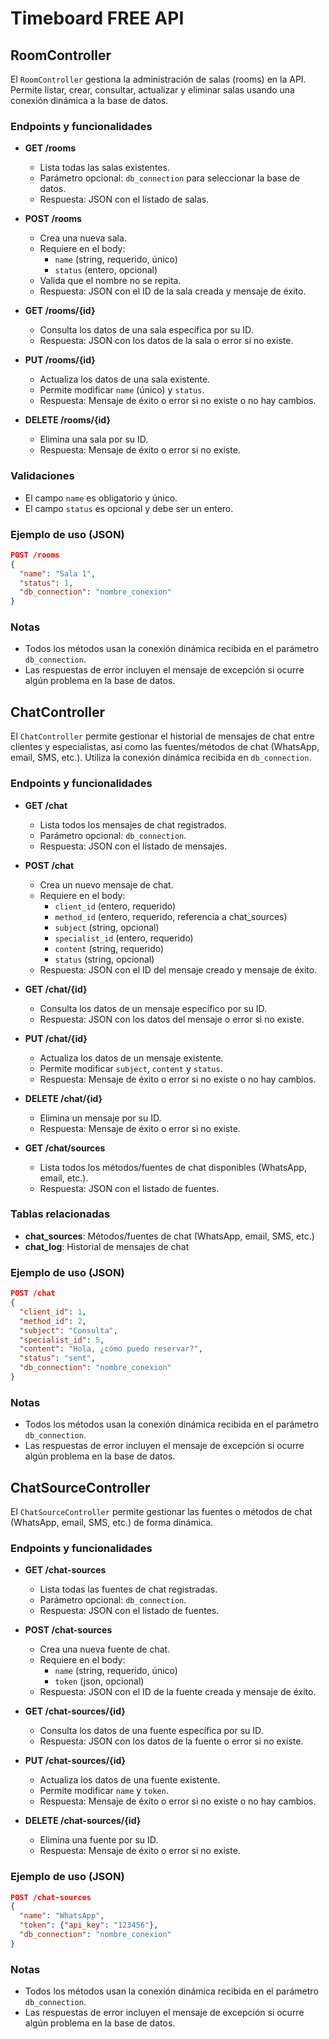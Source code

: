 <p align="center"><h1>Timeboard FREE API</h1></p>

## RoomController

El `RoomController` gestiona la administración de salas (rooms) en la API. Permite listar, crear, consultar, actualizar y eliminar salas usando una conexión dinámica a la base de datos.

### Endpoints y funcionalidades

-   **GET /rooms**

    -   Lista todas las salas existentes.
    -   Parámetro opcional: `db_connection` para seleccionar la base de datos.
    -   Respuesta: JSON con el listado de salas.

-   **POST /rooms**

    -   Crea una nueva sala.
    -   Requiere en el body:
        -   `name` (string, requerido, único)
        -   `status` (entero, opcional)
    -   Valida que el nombre no se repita.
    -   Respuesta: JSON con el ID de la sala creada y mensaje de éxito.

-   **GET /rooms/{id}**

    -   Consulta los datos de una sala específica por su ID.
    -   Respuesta: JSON con los datos de la sala o error si no existe.

-   **PUT /rooms/{id}**

    -   Actualiza los datos de una sala existente.
    -   Permite modificar `name` (único) y `status`.
    -   Respuesta: Mensaje de éxito o error si no existe o no hay cambios.

-   **DELETE /rooms/{id}**
    -   Elimina una sala por su ID.
    -   Respuesta: Mensaje de éxito o error si no existe.

### Validaciones

-   El campo `name` es obligatorio y único.
-   El campo `status` es opcional y debe ser un entero.

### Ejemplo de uso (JSON)

```json
POST /rooms
{
  "name": "Sala 1",
  "status": 1,
  "db_connection": "nombre_conexion"
}
```

### Notas

-   Todos los métodos usan la conexión dinámica recibida en el parámetro `db_connection`.
-   Las respuestas de error incluyen el mensaje de excepción si ocurre algún problema en la base de datos.

## ChatController

El `ChatController` permite gestionar el historial de mensajes de chat entre clientes y especialistas, así como las fuentes/métodos de chat (WhatsApp, email, SMS, etc.). Utiliza la conexión dinámica recibida en `db_connection`.

### Endpoints y funcionalidades

-   **GET /chat**

    -   Lista todos los mensajes de chat registrados.
    -   Parámetro opcional: `db_connection`.
    -   Respuesta: JSON con el listado de mensajes.

-   **POST /chat**

    -   Crea un nuevo mensaje de chat.
    -   Requiere en el body:
        -   `client_id` (entero, requerido)
        -   `method_id` (entero, requerido, referencia a chat_sources)
        -   `subject` (string, opcional)
        -   `specialist_id` (entero, requerido)
        -   `content` (string, requerido)
        -   `status` (string, opcional)
    -   Respuesta: JSON con el ID del mensaje creado y mensaje de éxito.

-   **GET /chat/{id}**

    -   Consulta los datos de un mensaje específico por su ID.
    -   Respuesta: JSON con los datos del mensaje o error si no existe.

-   **PUT /chat/{id}**

    -   Actualiza los datos de un mensaje existente.
    -   Permite modificar `subject`, `content` y `status`.
    -   Respuesta: Mensaje de éxito o error si no existe o no hay cambios.

-   **DELETE /chat/{id}**

    -   Elimina un mensaje por su ID.
    -   Respuesta: Mensaje de éxito o error si no existe.

-   **GET /chat/sources**
    -   Lista todos los métodos/fuentes de chat disponibles (WhatsApp, email, etc.).
    -   Respuesta: JSON con el listado de fuentes.

### Tablas relacionadas

-   **chat_sources**: Métodos/fuentes de chat (WhatsApp, email, SMS, etc.)
-   **chat_log**: Historial de mensajes de chat

### Ejemplo de uso (JSON)

```json
POST /chat
{
  "client_id": 1,
  "method_id": 2,
  "subject": "Consulta",
  "specialist_id": 5,
  "content": "Hola, ¿cómo puedo reservar?",
  "status": "sent",
  "db_connection": "nombre_conexion"
}
```

### Notas

-   Todos los métodos usan la conexión dinámica recibida en el parámetro `db_connection`.
-   Las respuestas de error incluyen el mensaje de excepción si ocurre algún problema en la base de datos.

## ChatSourceController

El `ChatSourceController` permite gestionar las fuentes o métodos de chat (WhatsApp, email, SMS, etc.) de forma dinámica.

### Endpoints y funcionalidades

-   **GET /chat-sources**

    -   Lista todas las fuentes de chat registradas.
    -   Parámetro opcional: `db_connection`.
    -   Respuesta: JSON con el listado de fuentes.

-   **POST /chat-sources**

    -   Crea una nueva fuente de chat.
    -   Requiere en el body:
        -   `name` (string, requerido, único)
        -   `token` (json, opcional)
    -   Respuesta: JSON con el ID de la fuente creada y mensaje de éxito.

-   **GET /chat-sources/{id}**

    -   Consulta los datos de una fuente específica por su ID.
    -   Respuesta: JSON con los datos de la fuente o error si no existe.

-   **PUT /chat-sources/{id}**

    -   Actualiza los datos de una fuente existente.
    -   Permite modificar `name` y `token`.
    -   Respuesta: Mensaje de éxito o error si no existe o no hay cambios.

-   **DELETE /chat-sources/{id}**
    -   Elimina una fuente por su ID.
    -   Respuesta: Mensaje de éxito o error si no existe.

### Ejemplo de uso (JSON)

```json
POST /chat-sources
{
  "name": "WhatsApp",
  "token": {"api_key": "123456"},
  "db_connection": "nombre_conexion"
}
```

### Notas

-   Todos los métodos usan la conexión dinámica recibida en el parámetro `db_connection`.
-   Las respuestas de error incluyen el mensaje de excepción si ocurre algún problema en la base de datos.
